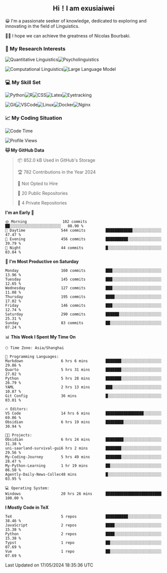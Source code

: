   

## <div align="center">Hi！I am exusiaiwei</div>  

😀 I'm a passionate seeker of knowledge, dedicated to exploring and innovating in the field of Linguistics.

🙋‍♂️ I hope we can achieve the greatness of Nicolas Bourbaki.

### 🔬 My Research Interests  

![Quantitative Linguistics](https://img.shields.io/badge/Quantitative%20Linguistics-%230072CC.svg?&style=for-the-badge&logo=appveyor&logoColor=white)![Psycholinguistics](https://img.shields.io/badge/Psycholinguistics-%2301a3a1.svg?&style=for-the-badge&logo=AWS%20Amplify&logoColor=white)

![Computational Linguistics](https://img.shields.io/badge/Computational%20Linguistics-%231877F2.svg?&style=for-the-badge&logo=Markdown&logoColor=white)![Large Language Model](https://img.shields.io/badge/Large%20Language%20Model-%23F76300.svg?&style=for-the-badge&logo=Android&logoColor=white)

### 💻 My Skill Set

![Python](https://img.shields.io/badge/Python-%2314354C.svg?style=for-the-badge&logo=python&logoColor=white&color=2AB3E3)![R](https://img.shields.io/badge/-R-276DC3?style=for-the-badge&logo=r&logoColor=white)![CSS](https://img.shields.io/badge/-CSS-1572B6?style=for-the-badge&logo=css3&logoColor=white)![Latex](https://img.shields.io/badge/-Latex-008080?style=for-the-badge&logo=latex&logoColor=white)![Eyetracking](https://img.shields.io/badge/Eyetracking-%230078D6?style=for-the-badge&logo=SearXNG&logoColor=#3050FF)

![Git](https://img.shields.io/badge/-Git-F05032?style=for-the-badge&logo=git&logoColor=white)![VSCode](https://img.shields.io/badge/-VSCode-007ACC?style=for-the-badge&logo=visual-studio-code&logoColor=white)![Linux](https://img.shields.io/badge/-Linux-FCC624?style=for-the-badge&logo=linux&logoColor=black)![Docker](https://img.shields.io/badge/-Docker-2496ED?style=for-the-badge&logo=docker&logoColor=white)![Nginx](https://img.shields.io/badge/-Nginx-009639?style=for-the-badge&logo=nginx&logoColor=white)

### 📈 My Coding Situation

<!--START_SECTION:waka-->
![Code Time](http://img.shields.io/badge/Code%20Time-143%20hrs%2036%20mins-blue)

![Profile Views](http://img.shields.io/badge/Profile%20Views-0-blue)

**🐱 My GitHub Data** 

> 📦 852.0 kB Used in GitHub's Storage 
 > 
> 🏆 782 Contributions in the Year 2024
 > 
> 🚫 Not Opted to Hire
 > 
> 📜 20 Public Repositories 
 > 
> 🔑 4 Private Repositories 
 > 
**I'm an Early 🐤** 

```text
🌞 Morning                102 commits         ██░░░░░░░░░░░░░░░░░░░░░░░   08.90 % 
🌆 Daytime                544 commits         ████████████░░░░░░░░░░░░░   47.47 % 
🌃 Evening                456 commits         ██████████░░░░░░░░░░░░░░░   39.79 % 
🌙 Night                  44 commits          █░░░░░░░░░░░░░░░░░░░░░░░░   03.84 % 
```
📅 **I'm Most Productive on Saturday** 

```text
Monday                   160 commits         ███░░░░░░░░░░░░░░░░░░░░░░   13.96 % 
Tuesday                  145 commits         ███░░░░░░░░░░░░░░░░░░░░░░   12.65 % 
Wednesday                127 commits         ███░░░░░░░░░░░░░░░░░░░░░░   11.08 % 
Thursday                 195 commits         ████░░░░░░░░░░░░░░░░░░░░░   17.02 % 
Friday                   146 commits         ███░░░░░░░░░░░░░░░░░░░░░░   12.74 % 
Saturday                 290 commits         ██████░░░░░░░░░░░░░░░░░░░   25.31 % 
Sunday                   83 commits          ██░░░░░░░░░░░░░░░░░░░░░░░   07.24 % 
```


📊 **This Week I Spent My Time On** 

```text
🕑︎ Time Zone: Asia/Shanghai

💬 Programming Languages: 
Markdown                 6 hrs 6 mins        ███████░░░░░░░░░░░░░░░░░░   29.86 % 
Quarto                   5 hrs 31 mins       ███████░░░░░░░░░░░░░░░░░░   27.02 % 
Python                   5 hrs 28 mins       ███████░░░░░░░░░░░░░░░░░░   26.79 % 
YAML                     2 hrs 13 mins       ███░░░░░░░░░░░░░░░░░░░░░░   10.87 % 
Git Config               36 mins             █░░░░░░░░░░░░░░░░░░░░░░░░   03.01 % 

🔥 Editors: 
VS Code                  14 hrs 6 mins       █████████████████░░░░░░░░   69.06 % 
Obsidian                 6 hrs 19 mins       ████████░░░░░░░░░░░░░░░░░   30.94 % 

🐱‍💻 Projects: 
Obsidian                 6 hrs 24 mins       ████████░░░░░░░░░░░░░░░░░   31.38 % 
uni-saarland-survival-gui6 hrs 2 mins        ███████░░░░░░░░░░░░░░░░░░   29.56 % 
My-Coding-Journey        5 hrs 49 mins       ███████░░░░░░░░░░░░░░░░░░   28.47 % 
My-Python-Learning       1 hr 19 mins        ██░░░░░░░░░░░░░░░░░░░░░░░   06.50 % 
Agently-Daily-News-Collec48 mins             █░░░░░░░░░░░░░░░░░░░░░░░░   03.95 % 

💻 Operating System: 
Windows                  20 hrs 26 mins      █████████████████████████   100.00 % 
```

**I Mostly Code in TeX** 

```text
TeX                      5 repos             ██████████░░░░░░░░░░░░░░░   38.46 % 
JavaScript               2 repos             ████░░░░░░░░░░░░░░░░░░░░░   15.38 % 
Python                   2 repos             ████░░░░░░░░░░░░░░░░░░░░░   15.38 % 
Typst                    1 repo              ██░░░░░░░░░░░░░░░░░░░░░░░   07.69 % 
Vue                      1 repo              ██░░░░░░░░░░░░░░░░░░░░░░░   07.69 % 
```




 Last Updated on 17/05/2024 18:35:36 UTC
<!--END_SECTION:waka-->
